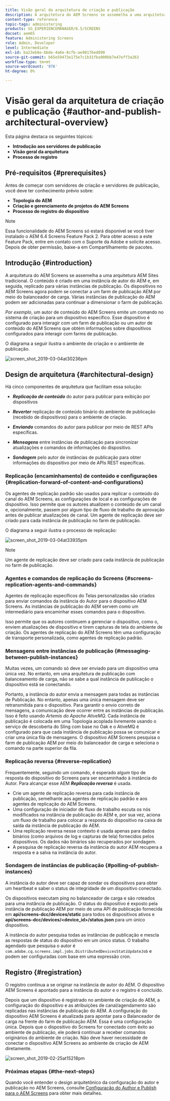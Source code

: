 ```yaml
---
title: Visão geral da arquitetura de criação e publicação
description: A arquitetura do AEM Screens se assemelha a uma arquitetura AEM Sites tradicional. O conteúdo é criado em uma instância de autor do AEM e, em seguida, replicado para várias instâncias de publicação.
content-type: reference
topic-tags: administering
products: SG_EXPERIENCEMANAGER/6.5/SCREENS
docset: aem65
feature: Administering Screens
role: Admin, Developer
level: Intermediate
exl-id: ba23eb8e-bbde-4a6e-8cfb-ae98176ed890
source-git-commit: b65e59473e175e7c1b31fba900bb7e47eff3a263
workflow-type: tm+mt
source-wordcount: '976'
ht-degree: 0%

---
```


# Visão geral da arquitetura de criação e publicação {#author-and-publish-architectural-overview}

Esta página destaca os seguintes tópicos:

* **Introdução aos servidores de publicação**
* **Visão geral da arquitetura**
* **Processo de registro**

## Pré-requisitos {#prerequisites}

Antes de começar com servidores de criação e servidores de publicação, você deve ter conhecimento prévio sobre:

* **Topologia do AEM**
* **Criação e gerenciamento de projetos do AEM Screens**
* **Processo de registro do dispositivo**

>[!NOTE]
>
>Essa funcionalidade do AEM Screens só estará disponível se você tiver instalado o AEM 6.4 Screens Feature Pack 2. Para obter acesso a este Feature Pack, entre em contato com o Suporte da Adobe e solicite acesso. Depois de obter permissão, baixe-a em Compartilhamento de pacotes.

## Introdução {#introduction}

A arquitetura do AEM Screens se assemelha a uma arquitetura AEM Sites tradicional. O conteúdo é criado em uma instância de autor do AEM e, em seguida, replicado para várias instâncias de publicação. Os dispositivos no AEM Screens agora podem se conectar a um farm de publicação AEM por meio do balanceador de carga. Várias instâncias de publicação do AEM podem ser adicionadas para continuar a dimensionar o farm de publicação.

*Por exemplo*, um autor de conteúdo do AEM Screens emite um comando no sistema de criação para um dispositivo específico. Esse dispositivo é configurado para interagir com um farm de publicação ou um autor de conteúdo do AEM Screens que obtém informações sobre dispositivos configurados para interagir com farms de publicação.

O diagrama a seguir ilustra o ambiente de criação e o ambiente de publicação.

![screen_shot_2019-03-04at30236pm](assets/screen_shot_2019-03-04at30236pm.png)

## Design de arquitetura {#architectural-design}

Há cinco componentes de arquitetura que facilitam essa solução:

* ***Replicação de conteúdo*** do autor para publicar para exibição por dispositivos

* ***Reverter*** replicação de conteúdo binário do ambiente de publicação (recebido de dispositivos) para o ambiente de criação.
* ***Enviando*** comandos do autor para publicar por meio de REST APIs específicas.
* ***Mensagens*** entre instâncias de publicação para sincronizar atualizações e comandos de informações do dispositivo.
* ***Sondagem*** pelo autor de instâncias de publicação para obter informações do dispositivo por meio de APIs REST específicas.

### Replicação (encaminhamento) de conteúdo e configurações  {#replication-forward-of-content-and-configurations}

Os agentes de replicação padrão são usados para replicar o conteúdo do canal do AEM Screens, as configurações de local e as configurações de dispositivo. Isso permite que os autores atualizem o conteúdo de um canal e, opcionalmente, passem por algum tipo de fluxo de trabalho de aprovação antes de publicar atualizações de canal. Um agente de replicação deve ser criado para cada instância de publicação no farm de publicação.

O diagrama a seguir ilustra o processo de replicação:

![screen_shot_2019-03-04at33935pm](assets/screen_shot_2019-03-04at33935pm.png)

>[!NOTE]
>
>Um agente de replicação deve ser criado para cada instância de publicação no farm de publicação.

### Agentes e comandos de replicação do Screens  {#screens-replication-agents-and-commands}

Agentes de replicação específicos do Telas personalizadas são criados para enviar comandos da instância do Autor para o dispositivo AEM Screens. As instâncias de publicação do AEM servem como um intermediário para encaminhar esses comandos para o dispositivo.

Isso permite que os autores continuem a gerenciar o dispositivo, como o, enviem atualizações de dispositivo e tirem capturas de tela do ambiente de criação. Os agentes de replicação do AEM Screens têm uma configuração de transporte personalizada, como agentes de replicação padrão.

### Mensagens entre instâncias de publicação  {#messaging-between-publish-instances}

Muitas vezes, um comando só deve ser enviado para um dispositivo uma única vez. No entanto, em uma arquitetura de publicação com balanceamento de carga, não se sabe a qual instância de publicação o dispositivo está se conectando.

Portanto, a instância do autor envia a mensagem para todas as instâncias de Publicação. No entanto, apenas uma única mensagem deve ser retransmitida para o dispositivo. Para garantir o envio correto de mensagens, a comunicação deve ocorrer entre as instâncias de publicação. Isso é feito usando *Artemis do Apache AtiveMQ*. Cada instância de publicação é colocada em uma Topologia acoplada livremente usando o serviço de descoberta do Sling com base no Oak e o AtiveMQ é configurado para que cada instância de publicação possa se comunicar e criar uma única fila de mensagens. O dispositivo AEM Screens pesquisa o farm de publicação AEM por meio do balanceador de carga e seleciona o comando na parte superior da fila.

### Replicação reversa {#reverse-replication}

Frequentemente, seguindo um comando, é esperado algum tipo de resposta do dispositivo do Screens para ser encaminhado à instância do Autor. Para alcançar esse AEM ***Replicação reversa*** é usada.

* Crie um agente de replicação reversa para cada instância de publicação, semelhante aos agentes de replicação padrão e aos agentes de replicação do AEM Screens.
* Uma configuração de iniciador de fluxo de trabalho escuta os nós modificados na instância de publicação do AEM e, por sua vez, aciona um fluxo de trabalho para colocar a resposta do dispositivo na caixa de saída da instância de publicação do AEM.
* Uma replicação reversa nesse contexto é usada apenas para dados binários (como arquivos de log e capturas de tela) fornecidos pelos dispositivos. Os dados não binários são recuperados por sondagem.
* A pesquisa de replicação reversa da instância do autor AEM recupera a resposta e a salva na instância do autor.

### Sondagem de instâncias de publicação  {#polling-of-publish-instances}

A instância do autor deve ser capaz de sondar os dispositivos para obter um heartbeat e saber o status de integridade de um dispositivo conectado.

Os dispositivos executam ping no balanceador de carga e são roteados para uma instância de publicação. O status do dispositivo é exposto pela instância de publicação AEM por meio de uma API de publicação fornecida em **api/screens-dcc/devices/static** para todos os dispositivos ativos e **api/screens-dcc/devices/&lt;device_id>/status.json** para um único dispositivo.

A instância do autor pesquisa todas as instâncias de publicação e mescla as respostas de status do dispositivo em um único status. O trabalho agendado que pesquisa o autor é `com.adobe.cq.screens.impl.jobs.DistributedDevicesStatiUpdateJob` e podem ser configuradas com base em uma expressão cron.

## Registro {#registration}

O registro continua a se originar na instância de autor do AEM. O dispositivo AEM Screens é apontado para a instância do autor e o registro é concluído.

Depois que um dispositivo é registrado no ambiente de criação do AEM, a configuração do dispositivo e as atribuições de canal/agendamento são replicadas nas instâncias de publicação do AEM. A configuração do dispositivo AEM Screens é atualizada para apontar para o Balanceador de carga na frente do farm de publicação AEM. Essa é uma configuração única. Depois que o dispositivo do Screens for conectado com êxito ao ambiente de publicação, ele poderá continuar a receber comandos originários do ambiente de criação. Não deve haver necessidade de conectar o dispositivo AEM Screens ao ambiente de criação de AEM diretamente.

![screen_shot_2019-02-25at15218pm](assets/screen_shot_2019-02-25at15218pm.png)

### Próximas etapas {#the-next-steps}

Quando você entender o design arquitetônico da configuração do autor e publicação no AEM Screens, consulte [Configuração do Author e Publish para o AEM Screens](author-and-publish.md) para obter mais detalhes.
